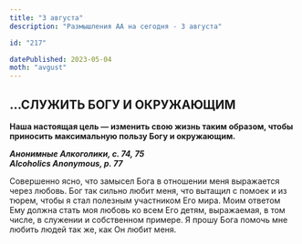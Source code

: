 ```yaml
---
title: "3 августа"
description: "Размышления АА на сегодня - 3 августа"

id: "217"

datePublished: 2023-05-04
moth: "avgust"
---
```


## …СЛУЖИТЬ БОГУ И ОКРУЖАЮЩИМ

**Наша настоящая цель — изменить свою жизнь таким образом, чтобы приносить
максимальную пользу Богу и окружающим.**

**_Анонимные Алкоголики, с. 74, 75  
Alcoholics Anonymous, p. 77_**

Совершенно ясно, что замысел Бога в отношении меня выражается через любовь.
Бог так сильно любит меня, что вытащил с помоек и из тюрем, чтобы я стал
полезным участником Его мира. Моим ответом Ему должна стать моя любовь ко всем
Его детям, выражаемая, в том числе, в служении и собственном примере. Я прошу
Бога помочь мне любить людей так же, как Он любит меня.
